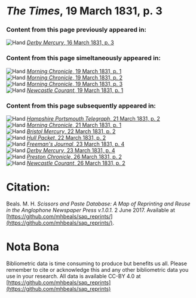 # *The Times*, 19 March 1831, p. 3  
  
### Content from this page previously appeared in:  
![Hand](http://scissorsandpaste.net/wp-content/uploads/2017/06/smallhandpointer.png) [*Derby Mercury*, 16 March 1831, p. 3](https://mhbeals.github.io/sap_html/Derby-Mercury/Derby-Mercury-16-March-1831-p-3)  
  
### Content from this page simeltaneously appeared in:  
![Hand](http://scissorsandpaste.net/wp-content/uploads/2017/06/smallhandpointer.png) [*Morning Chronicle*, 19 March 1831, p. 1](https://mhbeals.github.io/sap_html/Morning-Chronicle/Morning-Chronicle-19-March-1831-p-1)  
![Hand](http://scissorsandpaste.net/wp-content/uploads/2017/06/smallhandpointer.png) [*Morning Chronicle*, 19 March 1831, p. 2](https://mhbeals.github.io/sap_html/Morning-Chronicle/Morning-Chronicle-19-March-1831-p-2)  
![Hand](http://scissorsandpaste.net/wp-content/uploads/2017/06/smallhandpointer.png) [*Morning Chronicle*, 19 March 1831, p. 3](https://mhbeals.github.io/sap_html/Morning-Chronicle/Morning-Chronicle-19-March-1831-p-3)  
![Hand](http://scissorsandpaste.net/wp-content/uploads/2017/06/smallhandpointer.png) [*Newcastle Courant*, 19 March 1831, p. 1](https://mhbeals.github.io/sap_html/Newcastle-Courant/Newcastle-Courant-19-March-1831-p-1)  
  
### Content from this page subsequently appeared in:  
![Hand](http://scissorsandpaste.net/wp-content/uploads/2017/06/smallhandpointer.png) [*Hampshire Portsmouth Telegraph*, 21 March 1831, p. 2](https://mhbeals.github.io/sap_html/Hampshire-Portsmouth-Telegraph/Hampshire-Portsmouth-Telegraph-21-March-1831-p-2)  
![Hand](http://scissorsandpaste.net/wp-content/uploads/2017/06/smallhandpointer.png) [*Morning Chronicle*, 21 March 1831, p. 1](https://mhbeals.github.io/sap_html/Morning-Chronicle/Morning-Chronicle-21-March-1831-p-1)  
![Hand](http://scissorsandpaste.net/wp-content/uploads/2017/06/smallhandpointer.png) [*Bristol Mercury*, 22 March 1831, p. 2](https://mhbeals.github.io/sap_html/Bristol-Mercury/Bristol-Mercury-22-March-1831-p-2)  
![Hand](http://scissorsandpaste.net/wp-content/uploads/2017/06/smallhandpointer.png) [*Hull Packet*, 22 March 1831, p. 2](https://mhbeals.github.io/sap_html/Hull-Packet/Hull-Packet-22-March-1831-p-2)  
![Hand](http://scissorsandpaste.net/wp-content/uploads/2017/06/smallhandpointer.png) [*Freeman's Journal*, 23 March 1831, p. 4](https://mhbeals.github.io/sap_html/Freeman's-Journal/Freeman's-Journal-23-March-1831-p-4)  
![Hand](http://scissorsandpaste.net/wp-content/uploads/2017/06/smallhandpointer.png) [*Derby Mercury*, 23 March 1831, p. 4](https://mhbeals.github.io/sap_html/Derby-Mercury/Derby-Mercury-23-March-1831-p-4)  
![Hand](http://scissorsandpaste.net/wp-content/uploads/2017/06/smallhandpointer.png) [*Preston Chronicle*, 26 March 1831, p. 2](https://mhbeals.github.io/sap_html/Preston-Chronicle/Preston-Chronicle-26-March-1831-p-2)  
![Hand](http://scissorsandpaste.net/wp-content/uploads/2017/06/smallhandpointer.png) [*Newcastle Courant*, 26 March 1831, p. 2](https://mhbeals.github.io/sap_html/Newcastle-Courant/Newcastle-Courant-26-March-1831-p-2)  


# Citation: 

Beals. M. H. *Scissors and Paste Database: A Map of Reprinting and Reuse in the Anglophone Newspaper Press v.1.0.1.* 2 June 2017. Available at [https://github.com/mhbeals/sap_reprints/](https://github.com/mhbeals/sap_reprints/). 

# Nota Bona

Bibliometric data is time consuming to produce but benefits us all. Please remember to cite or acknowledge this and any other bibliometric data you use in your research. All data is available CC-BY 4.0 at [https://github.com/mhbeals/sap_reprints](https://github.com/mhbeals/sap_reprints)
